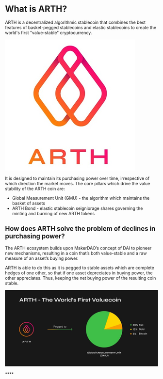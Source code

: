 # What is ARTH?

ARTH is a decentralized algorithmic stablecoin that combines the best features of basket-pegged stablecoins and elastic stablecoins to create the world's first "value-stable" cryptocurrency.

![](../../.gitbook/assets/mahadao-asset-10%20%282%29.jpg)

It is designed to maintain its purchasing power over time, irrespective of which direction the market moves. The core pillars which drive the value stability of the ARTH coin are:

* Global Measurement Unit \(GMU\) - the algorithm which maintains the basket of assets
* ARTH Bond - elastic stablecoin seigniorage shares governing the minting and burning of new ARTH tokens

## How does ARTH solve the problem of declines in purchasing power?

The ARTH ecosystem builds upon MakerDAO’s concept of DAI to pioneer new mechanisms, resulting in a coin that’s both value-stable and a raw measure of an asset’s buying power.

ARTH is able to do this as it is pegged to stable assets which are complete hedges of one other, so that if one asset depreciates in buying power, the other appreciates. Thus, keeping the net buying power of the resulting coin stable.

![](../../.gitbook/assets/image%20%2868%29.png)

\*\*\*\*

